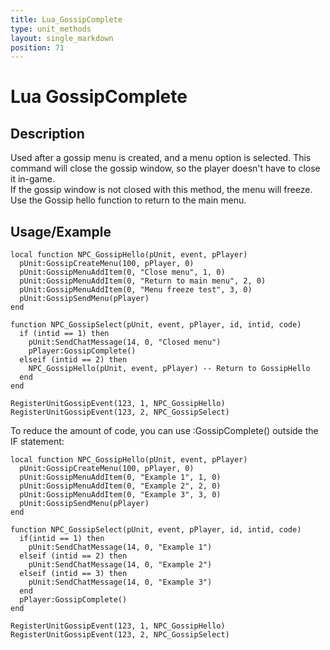 ```yaml
---
title: Lua_GossipComplete
type: unit_methods
layout: single_markdown
position: 71
---
```


# Lua GossipComplete

## Description

Used after a gossip menu is created, and a menu option is selected. This command will close the gossip window, so the player doesn't have to close it in-game.      
If the gossip window is not closed with this method, the menu will freeze. Use the Gossip hello function to return to the main menu.       

## Usage/Example

```
local function NPC_GossipHello(pUnit, event, pPlayer)
  pUnit:GossipCreateMenu(100, pPlayer, 0)
  pUnit:GossipMenuAddItem(0, "Close menu", 1, 0)
  pUnit:GossipMenuAddItem(0, "Return to main menu", 2, 0)
  pUnit:GossipMenuAddItem(0, "Menu freeze test", 3, 0)
  pUnit:GossipSendMenu(pPlayer)
end
 
function NPC_GossipSelect(pUnit, event, pPlayer, id, intid, code)
  if (intid == 1) then
    pUnit:SendChatMessage(14, 0, "Closed menu")
    pPlayer:GossipComplete()
  elseif (intid == 2) then
    NPC_GossipHello(pUnit, event, pPlayer) -- Return to GossipHello
  end
end
 
RegisterUnitGossipEvent(123, 1, NPC_GossipHello)
RegisterUnitGossipEvent(123, 2, NPC_GossipSelect)
```

To reduce the amount of code, you can use :GossipComplete() outside the IF statement: 

```
local function NPC_GossipHello(pUnit, event, pPlayer)
  pUnit:GossipCreateMenu(100, pPlayer, 0)
  pUnit:GossipMenuAddItem(0, "Example 1", 1, 0)
  pUnit:GossipMenuAddItem(0, "Example 2", 2, 0)
  pUnit:GossipMenuAddItem(0, "Example 3", 3, 0)
  pUnit:GossipSendMenu(pPlayer)
end
 
function NPC_GossipSelect(pUnit, event, pPlayer, id, intid, code)
  if(intid == 1) then
    pUnit:SendChatMessage(14, 0, "Example 1")
  elseif (intid == 2) then
    pUnit:SendChatMessage(14, 0, "Example 2")
  elseif (intid == 3) then
    pUnit:SendChatMessage(14, 0, "Example 3")
  end
  pPlayer:GossipComplete()
end

RegisterUnitGossipEvent(123, 1, NPC_GossipHello)
RegisterUnitGossipEvent(123, 2, NPC_GossipSelect)
```